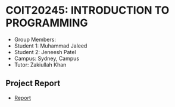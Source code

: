 # COIT20245: INTRODUCTION TO PROGRAMMING

- Group Members:
- Student 1: Muhammad Jaleed
- Student 2: Jeneesh Patel
- Campus: Sydney, Campus
- Tutor: Zakiullah Khan

## Project Report

- [Report](./Report/report.md)
